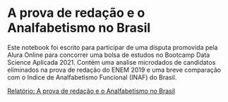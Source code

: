 # A prova de redação e o Analfabetismo no Brasil

Este notebook foi escrito para participar de uma disputa promovida pela Alura Online para concorrer uma bolsa de estudos no Bootcamp Data Science Aplicada 2021. Contém uma analise microdados de candidatos eliminados na prova de redação do ENEM  2019 e uma breve comparação com o Indice de Analfabetismo Funcional (INAF) do Brasil.

[Relatório: A prova de redação e o Analfabetismo no Brasil](https://conradbitt.github.io/Microdados_ENEM/2020/Aprova_de_redacao_e_o_analfabetismo.md)
